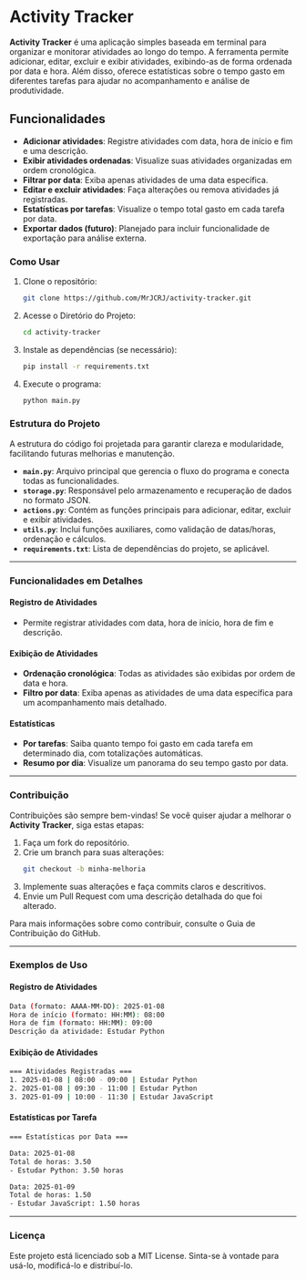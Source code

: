 # Activity Tracker

**Activity Tracker** é uma aplicação simples baseada em terminal para organizar e monitorar atividades ao longo do tempo. A ferramenta permite adicionar, editar, excluir e exibir atividades, exibindo-as de forma ordenada por data e hora. Além disso, oferece estatísticas sobre o tempo gasto em diferentes tarefas para ajudar no acompanhamento e análise de produtividade.

## Funcionalidades

- **Adicionar atividades**: Registre atividades com data, hora de início e fim e uma descrição.
- **Exibir atividades ordenadas**: Visualize suas atividades organizadas em ordem cronológica.
- **Filtrar por data**: Exiba apenas atividades de uma data específica.
- **Editar e excluir atividades**: Faça alterações ou remova atividades já registradas.
- **Estatísticas por tarefas**: Visualize o tempo total gasto em cada tarefa por data.
- **Exportar dados (futuro)**: Planejado para incluir funcionalidade de exportação para análise externa.

### Como Usar

1. Clone o repositório:

   ```bash
   git clone https://github.com/MrJCRJ/activity-tracker.git
   ```

2. Acesse o Diretório do Projeto:

   ```bash
   cd activity-tracker
   ```

3. Instale as dependências (se necessário):

   ```bash
   pip install -r requirements.txt
   ```

4. Execute o programa:

   ```bash
   python main.py
   ```

### Estrutura do Projeto

A estrutura do código foi projetada para garantir clareza e modularidade, facilitando futuras melhorias e manutenção.

- **`main.py`**: Arquivo principal que gerencia o fluxo do programa e conecta todas as funcionalidades.
- **`storage.py`**: Responsável pelo armazenamento e recuperação de dados no formato JSON.
- **`actions.py`**: Contém as funções principais para adicionar, editar, excluir e exibir atividades.
- **`utils.py`**: Inclui funções auxiliares, como validação de datas/horas, ordenação e cálculos.
- **`requirements.txt`**: Lista de dependências do projeto, se aplicável.

---

### Funcionalidades em Detalhes

#### Registro de Atividades

- Permite registrar atividades com data, hora de início, hora de fim e descrição.

#### Exibição de Atividades

- **Ordenação cronológica**: Todas as atividades são exibidas por ordem de data e hora.
- **Filtro por data**: Exiba apenas as atividades de uma data específica para um acompanhamento mais detalhado.

#### Estatísticas

- **Por tarefas**: Saiba quanto tempo foi gasto em cada tarefa em determinado dia, com totalizações automáticas.
- **Resumo por dia**: Visualize um panorama do seu tempo gasto por data.

---

### Contribuição

Contribuições são sempre bem-vindas! Se você quiser ajudar a melhorar o **Activity Tracker**, siga estas etapas:

1. Faça um fork do repositório.
2. Crie um branch para suas alterações:
   ```bash
   git checkout -b minha-melhoria
   ```
3. Implemente suas alterações e faça commits claros e descritivos.
4. Envie um Pull Request com uma descrição detalhada do que foi alterado.

Para mais informações sobre como contribuir, consulte o Guia de Contribuição do GitHub.

---

### Exemplos de Uso

#### Registro de Atividades

```bash
Data (formato: AAAA-MM-DD): 2025-01-08
Hora de início (formato: HH:MM): 08:00
Hora de fim (formato: HH:MM): 09:00
Descrição da atividade: Estudar Python

```

#### Exibição de Atividades

```bash
=== Atividades Registradas ===
1. 2025-01-08 | 08:00 - 09:00 | Estudar Python
2. 2025-01-08 | 09:30 - 11:00 | Estudar Python
3. 2025-01-09 | 10:00 - 11:30 | Estudar JavaScript

```

#### Estatísticas por Tarefa

```bash
=== Estatísticas por Data ===

Data: 2025-01-08
Total de horas: 3.50
- Estudar Python: 3.50 horas

Data: 2025-01-09
Total de horas: 1.50
- Estudar JavaScript: 1.50 horas

```

---

### Licença

Este projeto está licenciado sob a MIT License. Sinta-se à vontade para usá-lo, modificá-lo e distribuí-lo.
